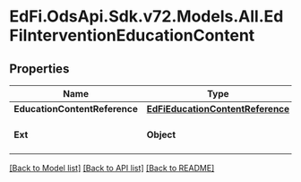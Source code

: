 # EdFi.OdsApi.Sdk.v72.Models.All.EdFiInterventionEducationContent

## Properties

Name | Type | Description | Notes
------------ | ------------- | ------------- | -------------
**EducationContentReference** | [**EdFiEducationContentReference**](EdFiEducationContentReference.md) |  | 
**Ext** | **Object** | Extensions to the InterventionEducationContent entity. | [optional] 

[[Back to Model list]](../README.md#documentation-for-models) [[Back to API list]](../README.md#documentation-for-api-endpoints) [[Back to README]](../README.md)

